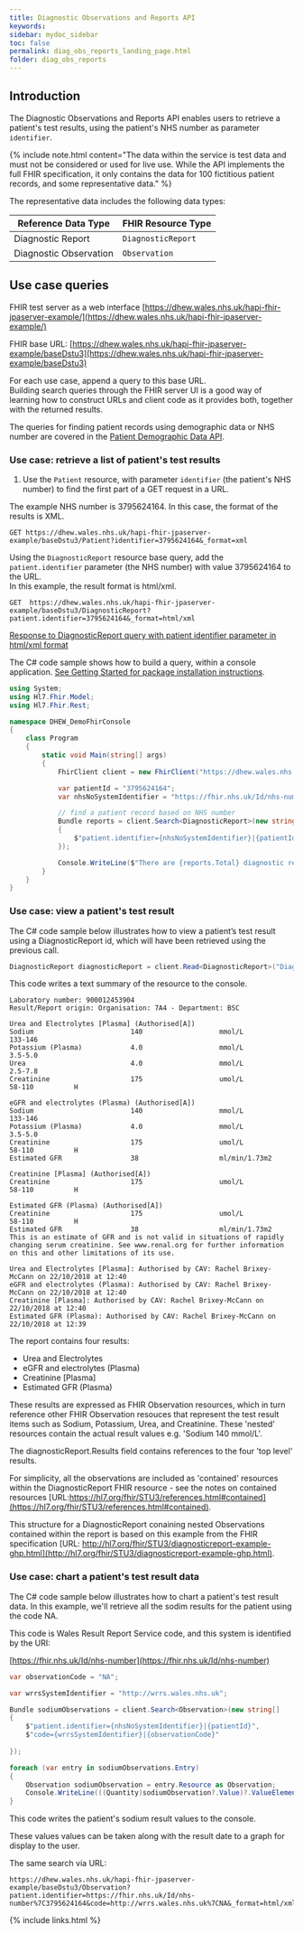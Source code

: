 ```yaml
---
title: Diagnostic Observations and Reports API
keywords: 
sidebar: mydoc_sidebar
toc: false
permalink: diag_obs_reports_landing_page.html
folder: diag_obs_reports
---
```


## Introduction 

The Diagnostic Observations and Reports API enables users to retrieve a patient's test results, using the patient's NHS number as parameter `identifier`.

{% include note.html content="The data within the service is test data and must not be considered or used for live use. While the API implements the full FHIR specification, it only contains the data for 100 fictitious patient records, and some representative data." %}

The representative data includes the following data types:

| Reference Data Type | FHIR Resource Type | 
|-------|--------|
| Diagnostic Report  | `DiagnosticReport` |
| Diagnostic Observation | `Observation` |

## Use case queries 

FHIR test server as a web interface [https://dhew.wales.nhs.uk/hapi-fhir-jpaserver-example/](https://dhew.wales.nhs.uk/hapi-fhir-jpaserver-example/) 

FHIR base URL: [https://dhew.wales.nhs.uk/hapi-fhir-jpaserver-example/baseDstu3](https://dhew.wales.nhs.uk/hapi-fhir-jpaserver-example/baseDstu3)

For each use case, append a query to this base URL.  
Building search queries through the FHIR server UI is a good way of learning how to construct URLs and client code as it provides both, together with the returned results.

The queries for finding patient records using demographic data or NHS number are covered in the [Patient Demographic Data API](pt_dmgrphc_landing_page).

### Use case: retrieve a list of patient's test results

1. Use the `Patient` resource, with parameter `identifier` (the patient's NHS number) to find the first part of a GET request in a URL.  

The example NHS number is 3795624164. In this case, the format of the results is XML.

```` 
GET https://dhew.wales.nhs.uk/hapi-fhir-jpaserver-example/baseDstu3/Patient?identifier=3795624164&_format=xml
````

Using the `DiagnosticReport` resource base query, add the `patient.identifier` parameter (the NHS number) with value 3795624164 to the URL.  
In this example, the result format is html/xml.

````
GET  https://dhew.wales.nhs.uk/hapi-fhir-jpaserver-example/baseDstu3/DiagnosticReport?patient.identifier=3795624164&_format=html/xml
````

[Response to DiagnosticReport query with patient identifier parameter in html/xml format](https://dhew.wales.nhs.uk/hapi-fhir-jpaserver-example/baseDstu3/DiagnosticReport?patient.identifier=3795624164&_format=html/xml)

The C# code sample shows how to build a query, within a console application. [See Getting Started for package installation instructions](/apiguides_getting_started).

````c#
using System;
using Hl7.Fhir.Model;
using Hl7.Fhir.Rest;

namespace DHEW_DemoFhirConsole
{
    class Program
    {
        static void Main(string[] args)
        {            
            FhirClient client = new FhirClient("https://dhew.wales.nhs.uk/hapi-fhir-jpaserver-example/baseDstu3");

            var patientId = "3795624164";
            var nhsNoSystemIdentifier = "https://fhir.nhs.uk/Id/nhs-number";

            // find a patient record based on NHS number
            Bundle reports = client.Search<DiagnosticReport>(new string[]
            {
                $"patient.identifier={nhsNoSystemIdentifier}|{patientId}"
            });

            Console.WriteLine($"There are {reports.Total} diagnostic reports for the patient");
        }
    }
}
````

### Use case: view a patient's test result

The C# code sample below illustrates how to view a patient’s test result using a DiagnosticReport id, which will have been retrieved using the previous call.

````c#
DiagnosticReport diagnosticReport = client.Read<DiagnosticReport>("DiagnosticReport/11011"); Console.WriteLine(diagnosticReport.Text.Div);
````

This code writes a text summary of the resource to the console.

````
Laboratory number: 900012453904
Result/Report origin: Organisation: 7A4 - Department: BSC

Urea and Electrolytes [Plasma] (Authorised[A])
Sodium                        140                   mmol/L          133-146
Potassium (Plasma)            4.0                   mmol/L          3.5-5.0
Urea                          4.0                   mmol/L          2.5-7.8
Creatinine                    175                   umol/L          58-110          H

eGFR and electrolytes (Plasma) (Authorised[A])
Sodium                        140                   mmol/L          133-146
Potassium (Plasma)            4.0                   mmol/L          3.5-5.0
Creatinine                    175                   umol/L          58-110          H
Estimated GFR                 38                    ml/min/1.73m2

Creatinine [Plasma] (Authorised[A])
Creatinine                    175                   umol/L          58-110          H

Estimated GFR (Plasma) (Authorised[A])
Creatinine                    175                   umol/L          58-110          H
Estimated GFR                 38                    ml/min/1.73m2
This is an estimate of GFR and is not valid in situations of rapidly changing serum creatinine. See www.renal.org for further information on this and other limitations of its use.

Urea and Electrolytes [Plasma]: Authorised by CAV: Rachel Brixey-McCann on 22/10/2018 at 12:40
eGFR and electrolytes (Plasma): Authorised by CAV: Rachel Brixey-McCann on 22/10/2018 at 12:40
Creatinine [Plasma]: Authorised by CAV: Rachel Brixey-McCann on 22/10/2018 at 12:40
Estimated GFR (Plasma): Authorised by CAV: Rachel Brixey-McCann on 22/10/2018 at 12:39
````

The report contains four results:

* Urea and Electrolytes
* eGFR and electrolytes (Plasma)
* Creatinine [Plasma] 
* Estimated GFR (Plasma) 

These results are expressed as FHIR Observation resources, which in turn reference other FHIR Observation resouces that represent the test result items such as Sodium, Potassium, Urea, and Creatinine. These 'nested' resources contain the actual result values e.g. 'Sodium     140     mmol/L'.   

The diagnosticReport.Results field contains references to the four 'top level' results.  

For simplicity, all the observations are included as 'contained' resources within the DiagnosticReport FHIR resource - see the notes on contained resources [URL:https://hl7.org/fhir/STU3/references.html#contained](https://hl7.org/fhir/STU3/references.html#contained). 

This structure for a DiagnosticReport conaining nested Observations contained within the report is based on this example from the FHIR specification  [URL: http://hl7.org/fhir/STU3/diagnosticreport-example-ghp.html](http://hl7.org/fhir/STU3/diagnosticreport-example-ghp.html).

### Use case: chart a patient's test result data

The C# code sample below illustrates how to chart a patient's test result data. In this example, we'll retrieve all the sodim results for the patient using the code NA. 

This code is Wales Result Report Service code, and this system is identified by the URI: 

[https://fhir.nhs.uk/Id/nhs-number](https://fhir.nhs.uk/Id/nhs-number)

````c#  
var observationCode = "NA";  

var wrrsSystemIdentifier = "http://wrrs.wales.nhs.uk";  

Bundle sodiumObservations = client.Search<Observation>(new string[]  
{
    $"patient.identifier={nhsNoSystemIdentifier}|{patientId}",  
    $"code={wrrsSystemIdentifier}|{observationCode}"  
	
});

foreach (var entry in sodiumObservations.Entry)
{
    Observation sodiumObservation = entry.Resource as Observation;
    Console.WriteLine(((Quantity)sodiumObservation?.Value)?.ValueElement.Value);
}
````

This code writes the patient's sodium result values to the console.  

These values values can be taken along with the result date to a graph for display to the user.

The same search via URL:

````
https://dhew.wales.nhs.uk/hapi-fhir-jpaserver-example/baseDstu3/Observation?patient.identifier=https://fhir.nhs.uk/Id/nhs-number%7C3795624164&code=http://wrrs.wales.nhs.uk%7CNA&_format=html/xml
````


{% include links.html %}